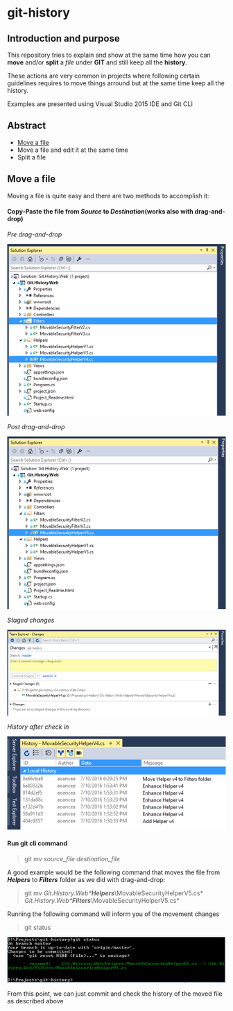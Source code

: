 # git-history

## Introduction and purpose
This repository tries to explain and show at the same time how you can **move** and/or **split** a *file* under **GIT** and still keep all the **history**.

These actions are very common in projects where following certain guidelines requires to move things arround but at the same time keep all the history.

Examples are presented using Visual Studio 2015 IDE and Git CLI

## Abstract
 * [Move a file](#move-a-file)
 * Move a file and edit it at the same time
 * Split a file

## Move a file
Moving a file is quite easy and there are two methods to accomplish it:

#### Copy-Paste the file from *Source* to *Destination*(works also with drag-and-drop)
*Pre drag-and-drop*

![Pre drag-and-drop](https://raw.githubusercontent.com/aoancea/git-history/master/assets/move-a-file-pre-drag-and-drop.PNG)

*Post drag-and-drop*

![Pre drag-and-drop](https://raw.githubusercontent.com/aoancea/git-history/master/assets/move-a-file-post-drag-and-drop.PNG)

*Staged changes*

![Staged changes](https://raw.githubusercontent.com/aoancea/git-history/master/assets/move-a-file-staged-changes.PNG)

*History after check in*

![History after check in](https://raw.githubusercontent.com/aoancea/git-history/master/assets/move-a-file-history.PNG)  
   
#### Run git cli command
>git mv *source_file* *destination_file*

A good example  would be the following command that moves the file from ***Helpers*** to ***Filters*** folder as we did with drag-and-drop:
>git mv *Git.History.Web\****Helpers****\MovableSecurityHelperV5.cs* *Git.History.Web\****Filters****\MovableSecurityHelperV5.cs*

Running the following command will inform you of the movement changes
> git status

![Git status](https://raw.githubusercontent.com/aoancea/git-history/master/assets/move-a-file-git-status.PNG)

From this point, we can just commit and check the history of the moved file as described above
